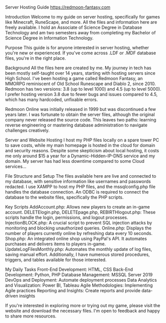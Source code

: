 Server Hosting Guide
https://redmoon-fantasy.com 

Introduction
Welcome to my guide on server hosting, specifically for games like Minecraft, RuneScape, and more. All the files and information here are freely available. I hold an Associate of Science Degree in Database Technology and am two semesters away from completing my Bachelor of Science Degree in Information Technology.

Purpose
This guide is for anyone interested in server hosting, whether you're new or experienced. If you've come across .LDF or .MDF database files, you're in the right place.

Background
All the files here are created by me. My journey in tech has been mostly self-taught over 14 years, starting with hosting servers since High School. I've been hosting a game called Redmoon Fantasy, an MMORPG reminiscent of Old School Runescape and Diablo 2, since 2010. Redmoon has two versions: 3.8 (up to level 1000) and 4.5 (up to level 5000). I prefer hosting version 3.8 due to fewer bugs and issues compared to 4.5, which has many hardcoded, unfixable errors.

Redmoon Online was initially released in 1999 but was discontinued a few years later. I was fortunate to obtain the server files, although the original company never released the source code. This leaves two paths: learning reverse engineering or mastering database administration to navigate challenges creatively.

Server and Website Hosting
I host my PHP files locally on a spare tower PC to save costs, while my main homepage is hosted in the cloud for domain and security reasons. Despite some skepticism about local hosting, it costs me only around $15 a year for a Dynamic-Hidden-IP-DNS service and my domain. My server has had less downtime compared to some Cloud services...

File Structure and Setup
The files available here are live and connected to my database, with sensitive information like usernames and passwords redacted. I use XAMPP to host my PHP files, and the mssqlconfig.php file handles the database connection. An ODBC is required to connect the database to the website files, specifically the PHP scripts.

Key Scripts
AddAccount.php: Allows new players to create an in-game account.
DELETElogin.php, DELETEpage.php, REBIRTHlogout.php: These scripts handle the login, permissions, and logout processes.
InjectionBLOCK.php: A crucial script to prevent SQL injection attacks by monitoring and blocking unauthorized queries.
Online.php: Displays the number of players currently online by refreshing data every 10 seconds.
Shop.php: An integrated online shop using PayPal's API. It automates purchases and delivers items to players in-game.
UpdateLogFilesMonthly.php: Automates the monthly update of log files, saving manual effort.
Additionally, I have numerous stored procedures, triggers, and tables available for those interested.

My Daily Tasks
Front-End Development: HTML, CSS
Back-End Development: Python, PHP
Database Management: MSSQL Server 2019
DevOps and Deployment: Automate deployment processes
Data Analytics and Visualization: Power BI, Tableau
Agile Methodologies: Implementing Agile practices
Reporting and Insights: Create reports and provide data-driven insights

If you're interested in exploring more or trying out my game, please visit the website and download the necessary files. I'm open to feedback and happy to share more resources.
